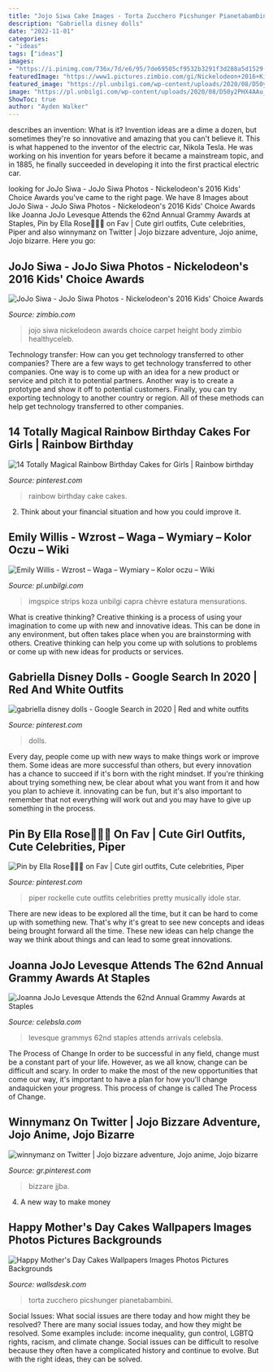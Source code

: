 ```yaml
---
title: "Jojo Siwa Cake Images - Torta Zucchero Picshunger Pianetabambini"
description: "Gabriella disney dolls"
date: "2022-11-01"
categories:
- "ideas"
tags: ["ideas"]
images:
- "https://i.pinimg.com/736x/7d/e6/95/7de69505cf9532b3291f3d288a5d1529--sprinkle-birthday-cakes-rainbow-birthday-cakes.jpg"
featuredImage: "https://www1.pictures.zimbio.com/gi/Nickelodeon+2016+Kids+Choice+Awards+Red+Carpet+nPkhbrlak2lx.jpg"
featured_image: "https://pl.unbilgi.com/wp-content/uploads/2020/08/D50y2PHX4AAu_8H-768x1152.jpg"
image: "https://pl.unbilgi.com/wp-content/uploads/2020/08/D50y2PHX4AAu_8H-768x1152.jpg"
ShowToc: true
author: "Ayden Walker"
---
```



describes an invention: What is it?
Invention ideas are a dime a dozen, but sometimes they're so innovative and amazing that you can't believe it. This is what happened to the inventor of the electric car, Nikola Tesla. He was working on his invention for years before it became a mainstream topic, and in 1885, he finally succeeded in developing it into the first practical electric car.

	

		
looking for JoJo Siwa - JoJo Siwa Photos - Nickelodeon&#039;s 2016 Kids&#039; Choice Awards you've came to the right page. We have 8 Images about JoJo Siwa - JoJo Siwa Photos - Nickelodeon&#039;s 2016 Kids&#039; Choice Awards like Joanna JoJo Levesque Attends the 62nd Annual Grammy Awards at Staples, Pin by Ella Rose🌹🌹🌹 on Fav | Cute girl outfits, Cute celebrities, Piper and also winnymanz on Twitter | Jojo bizzare adventure, Jojo anime, Jojo bizarre. Here you go:
		
    
## JoJo Siwa - JoJo Siwa Photos - Nickelodeon&#039;s 2016 Kids&#039; Choice Awards

<img loading=lazy src="https://www1.pictures.zimbio.com/gi/Nickelodeon+2016+Kids+Choice+Awards+Red+Carpet+nPkhbrlak2lx.jpg" onerror="this.onerror=null;this.src='https://tse4.mm.bing.net/th?id=OIP.1OrNgaK_iJTmb_eO4e18sQHaLH&amp;pid=15.1';" alt="JoJo Siwa - JoJo Siwa Photos - Nickelodeon&#039;s 2016 Kids&#039; Choice Awards">

_Source: zimbio.com_

>jojo siwa nickelodeon awards choice carpet height body zimbio healthyceleb. 

	

Technology transfer: How can you get technology transferred to other companies?
There are a few ways to get technology transferred to other companies. One way is to come up with an idea for a new product or service and pitch it to potential partners. Another way is to create a prototype and show it off to potential customers. Finally, you can try exporting technology to another country or region. All of these methods can help get technology transferred to other companies.

    
## 14 Totally Magical Rainbow Birthday Cakes For Girls | Rainbow Birthday

<img loading=lazy src="https://i.pinimg.com/736x/7d/e6/95/7de69505cf9532b3291f3d288a5d1529--sprinkle-birthday-cakes-rainbow-birthday-cakes.jpg" onerror="this.onerror=null;this.src='https://tse4.mm.bing.net/th?id=OIP.bkUf2ISuFRntMiaZyPzkNwHaLH&amp;pid=15.1';" alt="14 Totally Magical Rainbow Birthday Cakes for Girls | Rainbow birthday">

_Source: pinterest.com_

>rainbow birthday cake cakes. 

	

2. Think about your financial situation and how you could improve it.

    
## Emily Willis - Wzrost – Waga – Wymiary – Kolor Oczu – Wiki

<img loading=lazy src="https://pl.unbilgi.com/wp-content/uploads/2020/08/D50y2PHX4AAu_8H-768x1152.jpg" onerror="this.onerror=null;this.src='https://tse2.mm.bing.net/th?id=OIP.ttgOMMTiyN4OQOwqGyAVwQHaLH&amp;pid=15.1';" alt="Emily Willis - Wzrost – Waga – Wymiary – Kolor oczu – Wiki">

_Source: pl.unbilgi.com_

>imgspice strips koza unbilgi capra chèvre estatura mensurations. 

	

What is creative thinking?
Creative thinking is a process of using your imagination to come up with new and innovative ideas. This can be done in any environment, but often takes place when you are brainstorming with others. Creative thinking can help you come up with solutions to problems or come up with new ideas for products or services.

    
## Gabriella Disney Dolls - Google Search In 2020 | Red And White Outfits

<img loading=lazy src="https://i.pinimg.com/736x/7a/09/3f/7a093f27e1e50e6e42496c66d76e3cf8.jpg" onerror="this.onerror=null;this.src='https://tse1.mm.bing.net/th?id=OIP.lz10xqyC0d5L9CwoAhTCTQHaO1&amp;pid=15.1';" alt="gabriella disney dolls - Google Search in 2020 | Red and white outfits">

_Source: pinterest.com_

>dolls. 

	

Every day, people come up with new ways to make things work or improve them. Some ideas are more successful than others, but every innovation has a chance to succeed if it's born with the right mindset. If you're thinking about trying something new, be clear about what you want from it and how you plan to achieve it. innovating can be fun, but it's also important to remember that not everything will work out and you may have to give up something in the process.

    
## Pin By Ella Rose🌹🌹🌹 On Fav | Cute Girl Outfits, Cute Celebrities, Piper

<img loading=lazy src="https://i.pinimg.com/736x/b4/6c/77/b46c77331187421d5758a04de6958fb8.jpg" onerror="this.onerror=null;this.src='https://tse3.mm.bing.net/th?id=OIP.P9KQ3ssIduhqxvqdcLVqxgHaHa&amp;pid=15.1';" alt="Pin by Ella Rose🌹🌹🌹 on Fav | Cute girl outfits, Cute celebrities, Piper">

_Source: pinterest.com_

>piper rockelle cute outfits celebrities pretty musically idole star. 

	

There are new ideas to be explored all the time, but it can be hard to come up with something new. That's why it's great to see new concepts and ideas being brought forward all the time. These new ideas can help change the way we think about things and can lead to some great innovations.

    
## Joanna JoJo Levesque Attends The 62nd Annual Grammy Awards At Staples

<img loading=lazy src="https://celebsla.com/wp-content/uploads/2020/01/joanna-jojo-levesque-attends-the-62nd-annual-grammy-awards-at-staples-center-in-los-angeles-01-26-2020-5.jpg" onerror="this.onerror=null;this.src='https://tse2.mm.bing.net/th?id=OIP.ufYv_uDajXhJBTV7BpSbcQDIEs&amp;pid=15.1';" alt="Joanna JoJo Levesque Attends the 62nd Annual Grammy Awards at Staples">

_Source: celebsla.com_

>levesque grammys 62nd staples attends arrivals celebsla. 

	

The Process of Change
In order to be successful in any field, change must be a constant part of your life. However, as we all know, change can be difficult and scary. In order to make the most of the new opportunities that come our way, it's important to have a plan for how you'll change andaquicken your progress. This process of change is called The Process of Change.

    
## Winnymanz On Twitter | Jojo Bizzare Adventure, Jojo Anime, Jojo Bizarre

<img loading=lazy src="https://i.pinimg.com/736x/03/60/6b/03606bf7f5c3a05b7e26fb9d10774d97.jpg" onerror="this.onerror=null;this.src='https://tse1.mm.bing.net/th?id=OIP.TRDQaMuG5FRZFXmpJB5nKAHaL7&amp;pid=15.1';" alt="winnymanz on Twitter | Jojo bizzare adventure, Jojo anime, Jojo bizarre">

_Source: gr.pinterest.com_

>bizzare jjba. 

	

4. A new way to make money 

    
## Happy Mother&#039;s Day Cakes Wallpapers Images Photos Pictures Backgrounds

<img loading=lazy src="https://wallsdesk.com/wp-content/uploads/2016/02/happy-mothers-day-cakes-Pictures.jpg" onerror="this.onerror=null;this.src='https://tse4.mm.bing.net/th?id=OIP.qaAsQzdNhCvP-01_W8x9DgHaFj&amp;pid=15.1';" alt="Happy Mother&#039;s Day Cakes Wallpapers Images Photos Pictures Backgrounds">

_Source: wallsdesk.com_

>torta zucchero picshunger pianetabambini. 

	

Social Issues: What social issues are there today and how might they be resolved?
There are many social issues today, and how they might be resolved. Some examples include: income inequality, gun control, LGBTQ rights, racism, and climate change. Social issues can be difficult to resolve because they often have a complicated history and continue to evolve. But with the right ideas, they can be solved.

